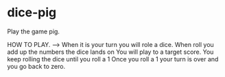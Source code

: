 # dice-pig
Play the game pig.

HOW TO PLAY. -->
When it is your turn you will role a dice.
When roll you add up the numbers the dice lands on
You will play to a target score. 
You keep rolling the dice until you roll a 1
Once you roll a 1 your turn is over and you go back to zero. 
